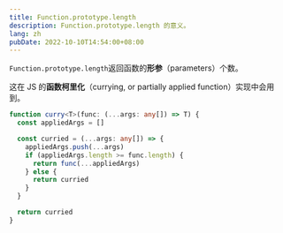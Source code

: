 ```yaml
---
title: Function.prototype.length
description: Function.prototype.length 的意义。
lang: zh
pubDate: 2022-10-10T14:54:00+08:00
---
```


`Function.prototype.length`返回函数的**形参**（parameters）个数。

这在 JS 的**函数柯里化**（currying, or partially applied function）实现中会用到。

```ts
function curry<T>(func: (...args: any[]) => T) {
  const appliedArgs = []

  const curried = (...args: any[]) => {
    appliedArgs.push(...args)
    if (appliedArgs.length >= func.length) {
      return func(...appliedArgs)
    } else {
      return curried
    }
  }

  return curried
}
```
